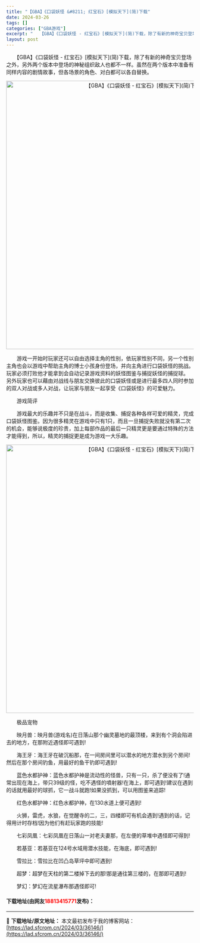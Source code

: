 ```yaml
---
title: "【GBA】《口袋妖怪 &#8211; 红宝石》[模拟天下](简)下载"
date: 2024-03-26
tags: []
categories: ["GBA游戏"]
excerpt: "　　【GBA】《口袋妖怪 - 红宝石》[模拟天下](简)下载，除了有新的神奇宝贝登场之外，另外两个版本中登场的神秘组织敌人也都不一样。虽然在两个版本中准备有同样内容的剧情故事，但各场景的角色、对白都可以各自替换。 　　游戏一开始时玩家还可以自由选择主角的性别，依玩家性别不同，另一个性别主角也会以游戏&hellip;"
layout: post
---
```


 <p>　　【GBA】《口袋妖怪 - 红宝石》[模拟天下](简)下载，除了有新的神奇宝贝登场之外，另外两个版本中登场的神秘组织敌人也都不一样。虽然在两个版本中准备有同样内容的剧情故事，但各场景的角色、对白都可以各自替换。</p> <p align="center"><img align="" border="0" src="https://lad.sfcrom.cn/wp-content/uploads/2024/03/20240326_66026447ae81e.jpg" width="720" alt="【GBA】《口袋妖怪 - 红宝石》[模拟天下](简)下载" /></p> <p>　　游戏一开始时玩家还可以自由选择主角的性别，依玩家性别不同，另一个性别主角也会以游戏中帮助主角的博士小孩身份登场，并向主角进行口袋妖怪的挑战。玩家必须打败他才能拿到会自动记录游戏资料的妖怪图鉴与捕捉妖怪的捕捉球。 另外玩家也可以藉由对战线与朋友交换彼此的口袋妖怪或是进行最多四人同时参加的双人对战或多人对战，让玩家与朋友一起享受《口袋妖怪》的可爱魅力。</p> <p>　　游戏简评</p> <p>　　游戏最大的乐趣并不只是在战斗，而是收集、捕捉各种各样可爱的精灵，完成口袋妖怪图鉴。因为很多精灵在游戏中只有1只，而且一旦捕捉失败就没有第二次的机会，能够说极度的珍贵，加上每部作品的最后一只精灵更是要通过特殊的方法才能得到，所以，精灵的捕捉更是成为游戏一大乐趣。</p> <p align="center"><img align="" border="0" src="https://lad.sfcrom.cn/wp-content/uploads/2024/03/20240326_660264482affb.jpg" width="720" alt="【GBA】《口袋妖怪 - 红宝石》[模拟天下](简)下载" /></p> <p>　　极品宠物</p> <p>　　映月兽：映月兽(游戏名)在日落山那个幽灵墓地的最顶楼，来到有个洞会陷进去的地方，在那附近遇怪即可遇到!</p> <p>　　海王牙：海王牙在破沉船那，在一间房间里可以潜水的地方潜水到另个房间!然后在那个房间钓鱼，用最好的鱼干钓即可遇到!</p> <p>　　蓝色水都护神：蓝色水都护神是流动性的怪兽，只有一只，杀了便没有了!通常出现在海上，带只39级的怪，吃不遇怪的噴射器!在海上，即可遇到!建议在遇到的话就用最好的球抓，它一战斗就跑!如果没抓到，可以用图鉴来追踪!</p> <p>　　红色水都护神：红色水都护神，在130水道上便可遇到!</p> <p>　　火狮，雷虎，水狼，在觉醒寺的二，三，四楼即可有机会遇到!遇到的话，记得用计时存档!因为他们有赶玩家跑的技能!</p> <p>　　七彩凤凰：七彩凤凰在日落山一对老夫妻那，在左便的草堆中遇怪即可得到!</p> <p>　　若基亚：若基亚在124号水域用潜水技能，在海底，即可遇到!</p> <p>　　雪拉比：雪拉比在凹凸岛草坪中即可遇到!</p> <p>　　超梦：超梦在天柱的第二楼掉下去的那!那是通往第三楼的，在那即可遇到!</p> <p>　　梦幻：梦幻在流星瀑布那遇怪即可!</p> <p><h4>下载地址(由网友<font color="red">18813415771</font>发布)：</h4></p> 

---
📖 **下载地址/原文地址：** 本文最初发布于我的博客网站：[https://lad.sfcrom.cn/2024/03/36146/](https://lad.sfcrom.cn/2024/03/36146/)
